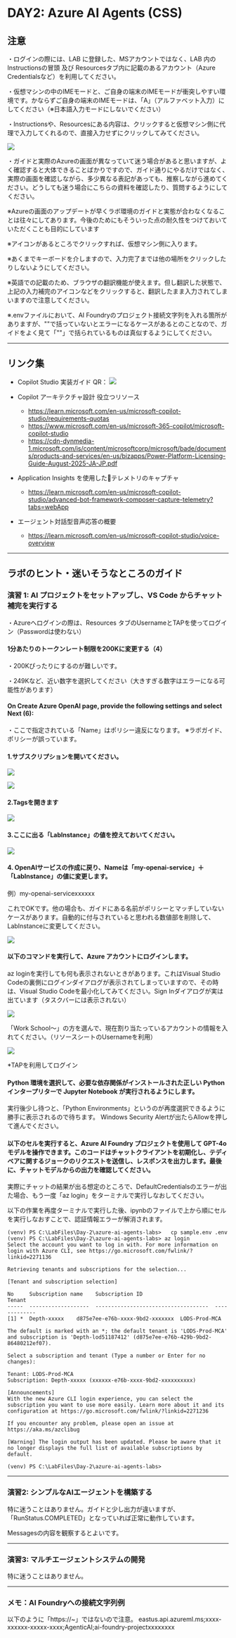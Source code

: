 # DAY2: Azure AI Agents (CSS)

## 注意
・ログインの際には、LAB に登録した、MSアカウントではなく、LAB 内の Instructionsの冒頭 及び Resourcesタブ内に記載のあるアカウント（Azure Credentialsなど）を利用してください。

・仮想マシンの中のIMEモードと、ご自身の端末のIMEモードが衝突しやすい環境です。かならずご自身の端末のIMEモードは、「A」（アルファベット入力）にしてください（※日本語入力モードにしないでください）

・Instructionsや、Resourcesにある内容は、クリックすると仮想マシン側に代理で入力してくれるので、直接入力せずにクリックしてみてください。

![](assets/2025-10-05-12-46-29.png)

・ガイドと実際のAzureの画面が異なっていて迷う場合があると思いますが、よく確認すると大体できることばかりですので、ガイド通りにやるだけではなく、実際の画面を確認しながら、多少異なる表記があっても、推察しながら進めてください。どうしても迷う場合にこちらの資料を確認したり、質問するようにしてください。

※Azureの画面のアップデートが早くラボ環境のガイドと実態が合わなくなることは往々にしてあります。今後のためにもそういった点の耐久性をつけておいていただくことも目的にしています

※アイコンがあるところでクリックすれば、仮想マシン側に入ります。

※あくまでキーボードを介しますので、入力完了までは他の場所をクリックしたりしないようにしてください。

※英語での記載のため、ブラウザの翻訳機能が使えます。但し翻訳した状態で、上記の入力補完のアイコンなどをクリックすると、翻訳したまま入力されてしまいますので注意してください。

※.envファイルにおいて、AI Foundryのプロジェクト接続文字列を入れる箇所がありますが、""で括っていないとエラーになるケースがあるとのことなので、ガイドをよく見て「""」で括られているものは真似するようにしてください。

----
## リンク集
- Copilot Studio 実装ガイド QR：
![](2025-10-08-08-22-18.png)

- Copilot アーキテクチャ設計 役立つリソース
    - https://learn.microsoft.com/en-us/microsoft-copilot-studio/requirements-quotas
    - https://www.microsoft.com/en-us/microsoft-365-copilot/microsoft-copilot-studio
    - https://cdn-dynmedia-1.microsoft.com/is/content/microsoftcorp/microsoft/bade/documents/products-and-services/en-us/bizapps/Power-Platform-Licensing-Guide-August-2025-JA-JP.pdf

- Application Insights を使用したテレメトリのキャプチャ
    - https://learn.microsoft.com/en-us/microsoft-copilot-studio/advanced-bot-framework-composer-capture-telemetry?tabs=webApp

- エージェント対話型音声応答の概要
    - https://learn.microsoft.com/en-us/microsoft-copilot-studio/voice-overview

----
## ラボのヒント・迷いそうなところのガイド

### 演習 1: AI プロジェクトをセットアップし、VS Code からチャット補完を実行する 
・Azureへログインの際は、Resources タブのUsernameとTAPを使ってログイン（Passwordは使わない）


#### 1分あたりのトークンレート制限を200Kに変更する（4）
・200Kぴったりにするのが難しいです。

・249Kなど、近い数字を選択してください（大きすぎる数字はエラーになる可能性があります）


#### On Create Azure OpenAI page, provide the following settings and select Next (6):
・ここで指定されている「Name」はポリシー違反になります。
※ラボガイド、ポリシーが誤っています。

#### 1.サブスクリプションを開いてください。
![](assets/2025-10-05-15-15-58.png)

![](assets/2025-10-05-15-16-20.png)

#### 2.Tagsを開きます

![](assets/2025-10-05-15-16-32.png)

#### 3.ここに出る「LabInstance」の値を控えておいてください。

![](assets/2025-10-05-15-16-57.png)

#### 4. OpenAIサービスの作成に戻り、Nameは「my-openai-service」＋「LabInstance」の値に変更します。

例）my-openai-servicexxxxxx

これでOKです。他の場合も、ガイドにある名前がポリシーとマッチしていないケースがあります。自動的に付与されていると思われる数値部を削除して、LabInstanceに変更してください。

![](assets/2025-10-05-15-18-04.png)

#### 以下のコマンドを実行して、Azure アカウントにログインします。
az loginを実行しても何も表示されないときがあります。これはVisual Studio Codeの裏側にログインダイアログが表示されてしまっていますので、その時は、Visual Studio Codeを最小化してみてください。Sign Inダイアログが実は出ています（タスクバーには表示されない）

![](assets/2025-10-05-15-27-22.png)

「Work School～」の方を選んで、現在割り当たっているアカウントの情報を入れてください。（リソースシートのUsernameを利用）

![](assets/2025-10-05-15-28-21.png)

*TAPを利用してログイン

#### Python 環境を選択して、必要な依存関係がインストールされた正しい Python インタープリターで Jupyter Notebook が実行されるようにします。
実行後少し待つと、「Python Environments」というのが再度選択できるように勝手に表示されるので待ちます。
Windows Security Alertが出たらAllowを押して進んでください。

#### 以下のセルを実行すると、Azure AI Foundry プロジェクトを使用して GPT-4o モデルを操作できます。このコードはチャットクライアントを初期化し、テディベアに関するジョークのリクエストを送信し、レスポンスを出力します。最後に、チャットモデルからの出力を確認してください。

実際にチャットの結果が出る想定のところで、DefaultCredentialsのエラーが出た場合、もう一度「az login」をターミナルで実行しなおしてください。

以下の作業を再度ターミナルで実行した後、ipynbのファイルで上から順にセルを実行しなおすことで、認証情報エラーが解消されます。
```
(venv) PS C:\LabFiles\Day-2\azure-ai-agents-labs>   cp sample.env .env
(venv) PS C:\LabFiles\Day-2\azure-ai-agents-labs> az login
Select the account you want to log in with. For more information on login with Azure CLI, see https://go.microsoft.com/fwlink/?linkid=2271136

Retrieving tenants and subscriptions for the selection...

[Tenant and subscription selection]

No     Subscription name    Subscription ID                       Tenant
-----  -------------------  ------------------------------------  -------------
[1] *  Depth-xxxxx    d875e7ee-e76b-xxxx-9bd2-xxxxxxx  LODS-Prod-MCA

The default is marked with an *; the default tenant is 'LODS-Prod-MCA' and subscription is 'Depth-lod51187412' (d875e7ee-e76b-429b-9bd2-86480212ef07).     

Select a subscription and tenant (Type a number or Enter for no changes):

Tenant: LODS-Prod-MCA
Subscription: Depth-xxxxx (xxxxxx-e76b-xxxx-9bd2-xxxxxxxxxx)

[Announcements]
With the new Azure CLI login experience, you can select the subscription you want to use more easily. Learn more about it and its configuration at https://go.microsoft.com/fwlink/?linkid=2271236

If you encounter any problem, please open an issue at https://aka.ms/azclibug

[Warning] The login output has been updated. Please be aware that it no longer displays the full list of available subscriptions by default.

(venv) PS C:\LabFiles\Day-2\azure-ai-agents-labs>
```

---
### 演習2: シンプルなAIエージェントを構築する

特に迷うことはありません。ガイドと少し出力が違いますが、「RunStatus.COMPLETED」となっていれば正常に動作しています。

Messagesの内容を観察するとよいです。

---
### 演習3: マルチエージェントシステムの開発

特に迷うことはありません。


---
### メモ：AI Foundryへの接続文字列例
以下のように「https://~」ではないので注意。
eastus.api.azureml.ms;xxxx-xxxxxx-xxxxx-xxxx;AgenticAI;ai-foundry-projectxxxxxxxx

